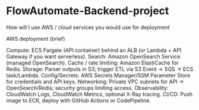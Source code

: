 # FlowAutomate-Backend-project

How will I use AWS / cloud services you would use for deployment

AWS deployment (brief)

Compute:
ECS Fargate (API container) behind an ALB (or Lambda + API Gateway if you want serverless).
Search: Amazon OpenSearch Service (managed OpenSearch).
Cache / rate limiting: Amazon ElastiCache for Redis.
Storage: Parser outputs in S3; trigger ETL via S3 Event → SQS → ECS task/Lambda.
Config/Secrets: AWS Secrets Manager/SSM Parameter Store for credentials and API keys.
Networking: Private VPC subnets for API → OpenSearch/Redis; security groups limiting access.
Observability: CloudWatch Logs, CloudWatch Metrics, optional X-Ray tracing.
CI/CD: Push image to ECR, deploy with GitHub Actions or CodePipeline.
